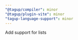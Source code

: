 ```yaml
---
"@tagup/compiler": minor
"@tagup/plugin-vite": minor
"tagup-language-support": minor
---
```


Add support for lists
